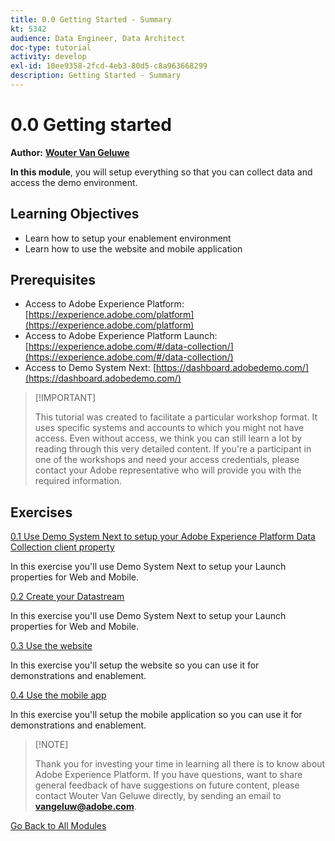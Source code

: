 ```yaml
---
title: 0.0 Getting Started - Summary
kt: 5342
audience: Data Engineer, Data Architect
doc-type: tutorial
activity: develop
exl-id: 10ee9358-2fcd-4eb3-80d5-c8a963668299
description: Getting Started - Summary
---
```


# 0.0 Getting started

**Author:** [**Wouter Van Geluwe**](https://www.linkedin.com/in/woutervangeluwe/)

**In this module**, you will setup everything so that you can collect data and access the demo environment.

## Learning Objectives

* Learn how to setup your enablement environment
* Learn how to use the website and mobile application

## Prerequisites

* Access to Adobe Experience Platform: [https://experience.adobe.com/platform](https://experience.adobe.com/platform)
* Access to Adobe Experience Platform Launch: [https://experience.adobe.com/#/data-collection/](https://experience.adobe.com/#/data-collection/)
* Access to Demo System Next: [https://dashboard.adobedemo.com/](https://dashboard.adobedemo.com/)

> \[!IMPORTANT]
>
> This tutorial was created to facilitate a particular workshop format. It uses specific systems and accounts to which you might not have access. Even without access, we think you can still learn a lot by reading through this very detailed content. If you're a participant in one of the workshops and need your access credentials, please contact your Adobe representative who will provide you with the required information.

## Exercises

[0.1 Use Demo System Next to setup your Adobe Experience Platform Data Collection client property](ex1.md)

In this exercise you'll use Demo System Next to setup your Launch properties for Web and Mobile.

[0.2 Create your Datastream](ex2.md)

In this exercise you'll use Demo System Next to setup your Launch properties for Web and Mobile.

[0.3 Use the website](ex3.md)

In this exercise you'll setup the website so you can use it for demonstrations and enablement.

[0.4 Use the mobile app](ex4.md)

In this exercise you'll setup the mobile application so you can use it for demonstrations and enablement.

> \[!NOTE]
>
> Thank you for investing your time in learning all there is to know about Adobe Experience Platform. If you have questions, want to share general feedback of have suggestions on future content, please contact Wouter Van Geluwe directly, by sending an email to **vangeluw@adobe.com**.

[Go Back to All Modules](./)
